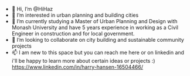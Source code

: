 - 👋 Hi, I’m @HiHaz
- 👀 I’m interested in urban planning and building cities
- 🌱 I’m currently studying a Master of Urban Planning and Design with Monash University and have 5 years experience in working as a Civil Engineer in construction and for local government.
- 💞️ I’m looking to collaborate on city building and sustainable community projects
- 📫 I am new to this space but you can reach me here or on linkedin and i'll be happy to learn more about certain ideas or projects :) 
      https://www.linkedin.com/in/harry-hansen-16504466/

<!---
HiHaz/HiHaz is a ✨ special ✨ repository because its `README.md` (this file) appears on your GitHub profile.
You can click the Preview link to take a look at your changes.
--->
